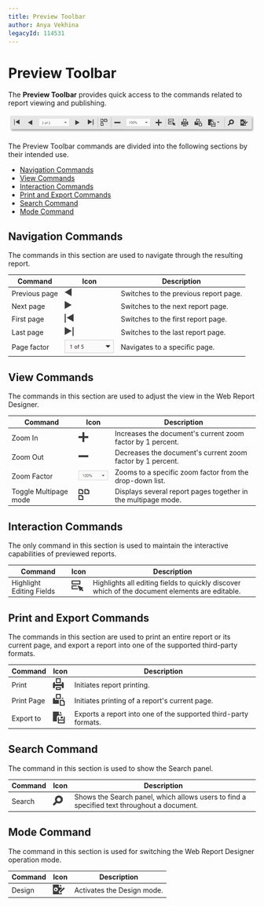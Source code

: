 ```yaml
---
title: Preview Toolbar
author: Anya Vekhina
legacyId: 114531
---
```

# Preview Toolbar
The **Preview Toolbar** provides quick access to the commands related to report viewing and publishing.

![web-report-designer-preview-toolbar](../../../images/img24742.png)

The Preview Toolbar commands are divided into the following sections by their intended use.
* [Navigation Commands](#navigation)
* [View Commands](#view)
* [Interaction Commands](#interaction)
* [Print and Export Commands](#export)
* [Search Command](#search)
* [Mode Command](#mode)

## <a name="navigation"/>Navigation Commands
The commands in this section are used to navigate through the resulting report.

| Command | Icon | Description |
|---|---|---|
| Previous page | ![web-designer-main-toolbar-prev-page](../../../images/img24551.png) | Switches to the previous report page. |
| Next page | ![web-designer-main-toolbar-next-page](../../../images/img24552.png) | Switches to the next report page. |
| First page | ![web-designer-main-toolbar-first-page](../../../images/img24553.png) | Switches to the first report page. |
| Last page | ![web-designer-main-toolbar-last-page](../../../images/img24554.png) | Switches to the last report page. |
| Page factor | ![web-designer-main-toolbar-page](../../../images/img24555.png) | Navigates to a specific page. |

## <a name="view"/>View Commands
The commands in this section are used to adjust the view in the Web Report Designer.

| Command | Icon | Description |
|---|---|---|
| Zoom In | ![web-designer-main-toolbar-zoom-in](../../../images/img24546.png) | Increases the document's current zoom factor by 1 percent. |
| Zoom Out | ![web-designer-main-toolbar-zoom-out](../../../images/img24547.png) | Decreases the document's current zoom factor by 1 percent. |
| Zoom Factor | ![web-designer-main-toolbar-zoom](../../../images/img24548.png) | Zooms to a specific zoom factor from the drop-down list. |
| Toggle Multipage mode | ![web-designer-main-toolbar-multipage](../../../images/img24556.png) | Displays several report pages together in the multipage mode. |

## <a name="interaction"/>Interaction Commands
The only command in this section is used to maintain the interactive capabilities of previewed reports.

| Command | Icon | Description |
|---|---|---|
| Highlight Editing Fields | ![web-designer-main-toolbar-highlight-fields](../../../images/img126134.png) | Highlights all editing fields to quickly discover which of the document elements are editable. |

## <a name="export"/>Print and Export Commands
The commands in this section are used to print an entire report or its current page, and export a report into one of the supported third-party formats.

| Command | Icon | Description |
|---|---|---|
| Print | ![web-designer-main-toolbar-print](../../../images/img121022.png) | Initiates report printing. |
| Print Page | ![web-designer-main-toolbar-print-page](../../../images/img121023.png) | Initiates printing of a report's current page. |
| Export to | ![web-designer-main-toolbar-export](../../../images/img24557.png) | Exports a report into one of the supported third-party formats. |

<a name="search"/>

## Search Command
The command in this section is used to show the Search panel.

| Command | Icon | Description |
|---|---|---|
| Search | ![web-designer-main-toolbar-search](../../../images/img121025.png) | Shows the Search panel, which allows users to find a specified text throughout a document. |

## <a name="mode"/>Mode Command
The command in this section is used for switching the Web Report Designer operation mode.

| Command | Icon | Description |
|---|---|---|
| Design | ![web-designer-main-toolbar-design](../../../images/img24579.png) | Activates the Design mode. |
